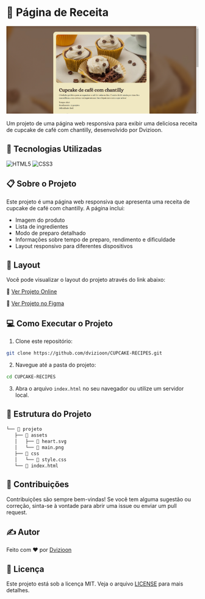 # 🧁 Página de Receita

<p align="center">
  <img src="./screenshot/logo.png" alt="Imagem de capa do projeto" width="600">
</p>

Um projeto de uma página web responsiva para exibir uma deliciosa receita de cupcake de café com chantilly, desenvolvido por Dvizioon.

## 🚀 Tecnologias Utilizadas

![HTML5](https://img.shields.io/badge/HTML5-E34F26?style=for-the-badge&logo=html5&logoColor=white)
![CSS3](https://img.shields.io/badge/CSS3-1572B6?style=for-the-badge&logo=css3&logoColor=white)

## 📋 Sobre o Projeto

Este projeto é uma página web responsiva que apresenta uma receita de cupcake de café com chantilly. A página inclui:

- Imagem do produto
- Lista de ingredientes
- Modo de preparo detalhado
- Informações sobre tempo de preparo, rendimento e dificuldade
- Layout responsivo para diferentes dispositivos

## 🎨 Layout

Você pode visualizar o layout do projeto através do link abaixo:

🔗 [Ver Projeto Online](https://dvizioon.github.io/CUPCAKE-RECIPES/)

🔗 [Ver Projeto no Figma](https://www.figma.com/design/XzXw85FjazcCjhvLk50Gdx/P%C3%A1gina-de-receita---RocketSeet?node-id=3-376&t=rXSEHJDvhYCAtXNA-1)

## 💻 Como Executar o Projeto

1. Clone este repositório:
```bash
git clone https://github.com/dvizioon/CUPCAKE-RECIPES.git
```

2. Navegue até a pasta do projeto:
```bash
cd CUPCAKE-RECIPES
```

3. Abra o arquivo `index.html` no seu navegador ou utilize um servidor local.

## 📁 Estrutura do Projeto

```
└── 📁 projeto
   ├── 📁 assets
   │   ├── 📄 heart.svg
   │   └── 📄 main.png
   ├── 📁 css
   │   └── 📄 style.css
   └── 📄 index.html
```

## 🤝 Contribuições

Contribuições são sempre bem-vindas! Se você tem alguma sugestão ou correção, sinta-se à vontade para abrir uma issue ou enviar um pull request.

## ✍️ Autor

Feito com ❤️ por [Dvizioon](https://github.com/dvizioon)

## 📝 Licença

Este projeto está sob a licença MIT. Veja o arquivo [LICENSE](LICENSE) para mais detalhes.